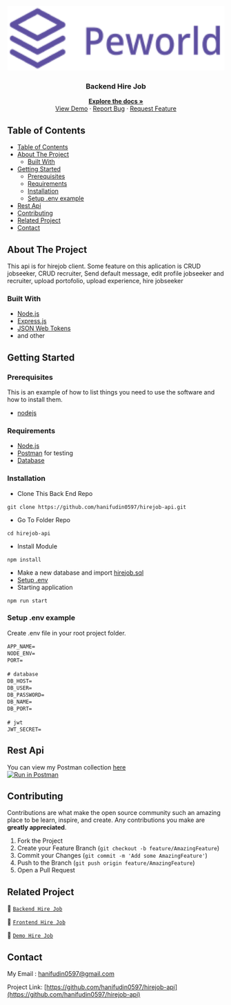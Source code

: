 <br />
<p align="center">
<div align="center">
  <img height="150" src="https://raw.githubusercontent.com/hanifudin0597/hirejob-client/main/screenshots/logo.png"/>
</div>
  <h3 align="center">Backend Hire Job</h3>
  <p align="center">
    <a href="https://github.com/hanifudin0597/hirejob-api"><strong>Explore the docs »</strong></a>
    <br />
    <a href="https://hire-job.netlify.app/">View Demo</a>
    ·
    <a href="https://github.com/hanifudin0597/hirejob-api/issues">Report Bug</a>
    ·
    <a href="https://github.com/hanifudin0597/hirejob-api/issues">Request Feature</a>
  </p>
</p>



<!-- TABLE OF CONTENTS -->
## Table of Contents

- [Table of Contents](#table-of-contents)
- [About The Project](#about-the-project)
  - [Built With](#built-with)
- [Getting Started](#getting-started)
  - [Prerequisites](#prerequisites)
  - [Requirements](#requirements)
  - [Installation](#installation)
  - [Setup .env example](#setup-env-example)
- [Rest Api](#rest-api)
- [Contributing](#contributing)
- [Related Project](#related-project)
- [Contact](#contact)



<!-- ABOUT THE PROJECT -->
## About The Project

This api is for hirejob client. Some feature on this aplication is CRUD jobseeker, CRUD recruiter, Send default message, edit profile jobseeker and recruiter, upload portofolio, upload experience, hire jobseeker 

### Built With

- [Node.js](https://nodejs.org/en/)
- [Express.js](https://expressjs.com/)
- [JSON Web Tokens](https://jwt.io/)
- and other

<!-- GETTING STARTED -->
## Getting Started

### Prerequisites

This is an example of how to list things you need to use the software and how to install them.

* [nodejs](https://nodejs.org/en/download/)

### Requirements
* [Node.js](https://nodejs.org/en/)
* [Postman](https://www.getpostman.com/) for testing
* [Database](https://drive.google.com/file/d/1g5xMTRPYdZzwdR42PlETM15tpLDTzpEv/view?usp=sharing)

### Installation

- Clone This Back End Repo
```
git clone https://github.com/hanifudin0597/hirejob-api.git
```
- Go To Folder Repo
```
cd hirejob-api
```
- Install Module
```
npm install
```
- Make a new database and import [hirejob.sql](https://drive.google.com/file/d/1g5xMTRPYdZzwdR42PlETM15tpLDTzpEv/view?usp=sharing)
- <a href="#setup-env-example">Setup .env</a>
- Starting application
```
npm run start
```

### Setup .env example

Create .env file in your root project folder.

```env
APP_NAME=
NODE_ENV=
PORT=

# database
DB_HOST=
DB_USER=
DB_PASSWORD=
DB_NAME=
DB_PORT=

# jwt
JWT_SECRET=
```

## Rest Api

You can view my Postman collection [here](https://www.postman.com/crimson-meadow-842892/workspace/Telegram-Clone~eea3df8d-1aca-4df2-920b-d8a9d5e1e0d6/collection/10655215-e9feb563-0dd8-4675-b396-eece73f7525e)
</br>
[![Run in Postman](https://run.pstmn.io/button.svg)](https://app.getpostman.com/run-collection/10655215-e9feb563-0dd8-4675-b396-eece73f7525e?action=collection%2Ffork&collection-url=entityId%3D10655215-e9feb563-0dd8-4675-b396-eece73f7525e%26entityType%3Dcollection%26workspaceId%3Deea3df8d-1aca-4df2-920b-d8a9d5e1e0d6)

<!-- CONTRIBUTING -->
## Contributing

Contributions are what make the open source community such an amazing place to be learn, inspire, and create. Any contributions you make are **greatly appreciated**.

1. Fork the Project
2. Create your Feature Branch (`git checkout -b feature/AmazingFeature`)
3. Commit your Changes (`git commit -m 'Add some AmazingFeature'`)
4. Push to the Branch (`git push origin feature/AmazingFeature`)
5. Open a Pull Request



## Related Project
:rocket: [`Backend Hire Job`](https://github.com/hanifudin0597/hirejob-api)

:rocket: [`Frontend Hire Job`](https://github.com/hanifudin0597/hirejob-client)

:rocket: [`Demo Hire Job`](https://hire-job.netlify.app/)

<!-- CONTACT -->
## Contact

My Email : hanifudin0597@gmail.com

Project Link: [https://github.com/hanifudin0597/hirejob-api](https://github.com/hanifudin0597/hirejob-api)





